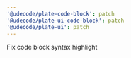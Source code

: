 ```yaml
---
'@udecode/plate-code-block': patch
'@udecode/plate-ui-code-block': patch
'@udecode/plate-ui': patch
---
```


Fix code block syntax highlight
